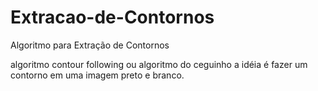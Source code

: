 # Extracao-de-Contornos
Algoritmo para Extração de Contornos

algoritmo contour following ou algoritmo do ceguinho a idéia é fazer um contorno em uma imagem preto e branco.
